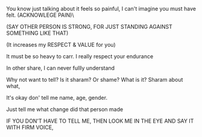 You know just talking about it feels so painful, I can't imagine you must have felt. (ACKNOWLEGE PAIN)\

(SAY OTHER PERSON IS STRONG, FOR JUST STANDING AGAINST SOMETHING LIKE THAT)

(It increases my RESPECT & VALUE for you)

It must be so heavy to carr. I really respect your endurance

In other share, I can never fullly understand

Why not want to tell? Is it sharam? Or shame? What is it? Sharam about what,

It's okay don' tell me name, age, gender.

Just tell me what change did that person made

IF YOU DON'T HAVE TO TELL ME, THEN LOOK ME IN THE EYE AND SAY IT WITH FIRM VOICE,